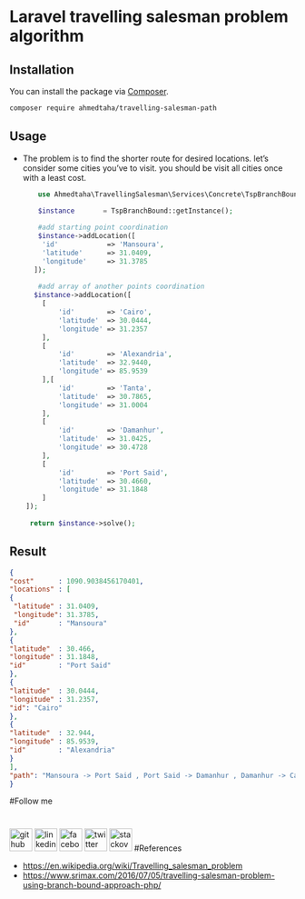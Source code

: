 # Laravel travelling salesman problem algorithm

## Installation

You can install the package via [Composer](https://getcomposer.org).

```bash
composer require ahmedtaha/travelling-salesman-path
```

## Usage

- The problem is to find the shorter route for desired locations. let’s consider some cities you’ve to visit. you should be visit all cities once with a least cost.

```php
       use Ahmedtaha\TravellingSalesman\Services\Concrete\TspBranchBound;

       $instance       = TspBranchBound::getInstance();
       
       #add starting point coordination
       $instance->addLocation([
        'id'            => 'Mansoura',
        'latitude'      => 31.0409,
        'longitude'     => 31.3785
      ]);
      
       #add array of another points coordination
      $instance->addLocation([
        [
            'id'        => 'Cairo',
            'latitude'  => 30.0444,
            'longitude' => 31.2357
        ],
        [
            'id'        => 'Alexandria',
            'latitude'  => 32.9440,
            'longitude' => 85.9539
        ],[
            'id'        => 'Tanta',
            'latitude'  => 30.7865,
            'longitude' => 31.0004
        ],
        [
            'id'        => 'Damanhur',
            'latitude'  => 31.0425,
            'longitude' => 30.4728
        ],
        [
            'id'        => 'Port Said',
            'latitude'  => 30.4660,
            'longitude' => 31.1848
        ]
    ]);
    
     return $instance->solve();
```
## Result 


```json
{
"cost"      : 1090.9038456170401,
"locations" : [
{
 "latitude" : 31.0409,
 "longitude": 31.3785,
 "id"       : "Mansoura"
},
{
"latitude"  : 30.466,
"longitude" : 31.1848,
"id"        : "Port Said"
},
{
"latitude"  : 30.0444,
"longitude" : 31.2357,
"id": "Cairo"
},
{
"latitude"  : 32.944,
"longitude" : 85.9539,
"id"        : "Alexandria"
}
],
"path": "Mansoura -> Port Said , Port Said -> Damanhur , Damanhur -> Cairo , Cairo -> Alexandria , Alexandria -> Tanta , Tanta -> Mansoura "
}
```
#Follow me 
#
[<img src='https://cdn.jsdelivr.net/npm/simple-icons@3.0.1/icons/github.svg' alt='github' height='40'>](https://github.com/https://gitlab.com/devTaha)  [<img src='https://cdn.jsdelivr.net/npm/simple-icons@3.0.1/icons/linkedin.svg' alt='linkedin' height='40'>](https://www.linkedin.com/in/https://www.linkedin.com/in/devahmed94//)  [<img src='https://cdn.jsdelivr.net/npm/simple-icons@3.0.1/icons/facebook.svg' alt='facebook' height='40'>](https://www.facebook.com/https://www.facebook.com/engahmedtaha94/)  [<img src='https://cdn.jsdelivr.net/npm/simple-icons@3.0.1/icons/twitter.svg' alt='twitter' height='40'>](https://twitter.com/https://twitter.com/a7med_sh3ish3)  [<img src='https://cdn.jsdelivr.net/npm/simple-icons@3.0.1/icons/stackoverflow.svg' alt='stackoverflow' height='40'>](https://stackoverflow.com/users/https://stackoverflow.com/users/6555104/ahmed-taha)
#References
- https://en.wikipedia.org/wiki/Travelling_salesman_problem
- https://www.srimax.com/2016/07/05/travelling-salesman-problem-using-branch-bound-approach-php/ 
